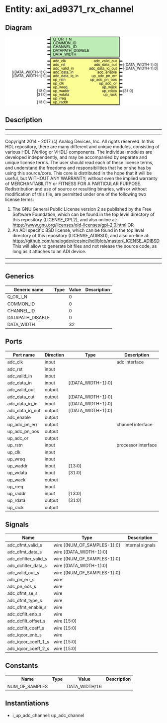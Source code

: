 # Entity: axi_ad9371_rx_channel

## Diagram

![Diagram](axi_ad9371_rx_channel.svg "Diagram")
## Description

***************************************************************************
 ***************************************************************************
 Copyright 2014 - 2017 (c) Analog Devices, Inc. All rights reserved.
 In this HDL repository, there are many different and unique modules, consisting
 of various HDL (Verilog or VHDL) components. The individual modules are
 developed independently, and may be accompanied by separate and unique license
 terms.
 The user should read each of these license terms, and understand the
 freedoms and responsibilities that he or she has by using this source/core.
 This core is distributed in the hope that it will be useful, but WITHOUT ANY
 WARRANTY; without even the implied warranty of MERCHANTABILITY or FITNESS FOR
 A PARTICULAR PURPOSE.
 Redistribution and use of source or resulting binaries, with or without modification
 of this file, are permitted under one of the following two license terms:
   1. The GNU General Public License version 2 as published by the
      Free Software Foundation, which can be found in the top level directory
      of this repository (LICENSE_GPL2), and also online at:
      <https://www.gnu.org/licenses/old-licenses/gpl-2.0.html>
 OR
   2. An ADI specific BSD license, which can be found in the top level directory
      of this repository (LICENSE_ADIBSD), and also on-line at:
      https://github.com/analogdevicesinc/hdl/blob/master/LICENSE_ADIBSD
      This will allow to generate bit files and not release the source code,
      as long as it attaches to an ADI device.
 ***************************************************************************
 ***************************************************************************
 
## Generics

| Generic name     | Type | Value | Description |
| ---------------- | ---- | ----- | ----------- |
| Q_OR_I_N         |      | 0     |             |
| COMMON_ID        |      | 0     |             |
| CHANNEL_ID       |      | 0     |             |
| DATAPATH_DISABLE |      | 0     |             |
| DATA_WIDTH       |      | 32    |             |
## Ports

| Port name       | Direction | Type               | Description         |
| --------------- | --------- | ------------------ | ------------------- |
| adc_clk         | input     |                    | adc interface       |
| adc_rst         | input     |                    |                     |
| adc_valid_in    | input     |                    |                     |
| adc_data_in     | input     | [(DATA_WIDTH-1):0] |                     |
| adc_valid_out   | output    |                    |                     |
| adc_data_out    | output    | [(DATA_WIDTH-1):0] |                     |
| adc_data_iq_in  | input     | [(DATA_WIDTH-1):0] |                     |
| adc_data_iq_out | output    | [(DATA_WIDTH-1):0] |                     |
| adc_enable      | output    |                    |                     |
| up_adc_pn_err   | output    |                    | channel interface   |
| up_adc_pn_oos   | output    |                    |                     |
| up_adc_or       | output    |                    |                     |
| up_rstn         | input     |                    | processor interface |
| up_clk          | input     |                    |                     |
| up_wreq         | input     |                    |                     |
| up_waddr        | input     | [13:0]             |                     |
| up_wdata        | input     | [31:0]             |                     |
| up_wack         | output    |                    |                     |
| up_rreq         | input     |                    |                     |
| up_raddr        | input     | [13:0]             |                     |
| up_rdata        | output    | [31:0]             |                     |
| up_rack         | output    |                    |                     |
## Signals

| Name                 | Type                        | Description       |
| -------------------- | --------------------------- | ----------------- |
| adc_dfmt_valid_s     | wire [(NUM_OF_SAMPLES-1):0] | internal signals  |
| adc_dfmt_data_s      | wire [(DATA_WIDTH-1):0]     |                   |
| adc_dcfilter_valid_s | wire [(NUM_OF_SAMPLES-1):0] |                   |
| adc_dcfilter_data_s  | wire [(DATA_WIDTH-1):0]     |                   |
| adc_valid_out_s      | wire [(NUM_OF_SAMPLES-1):0] |                   |
| adc_pn_err_s         | wire                        |                   |
| adc_pn_oos_s         | wire                        |                   |
| adc_dfmt_se_s        | wire                        |                   |
| adc_dfmt_type_s      | wire                        |                   |
| adc_dfmt_enable_s    | wire                        |                   |
| adc_dcfilt_enb_s     | wire                        |                   |
| adc_dcfilt_offset_s  | wire [15:0]                 |                   |
| adc_dcfilt_coeff_s   | wire [15:0]                 |                   |
| adc_iqcor_enb_s      | wire                        |                   |
| adc_iqcor_coeff_1_s  | wire [15:0]                 |                   |
| adc_iqcor_coeff_2_s  | wire [15:0]                 |                   |
## Constants

| Name           | Type | Value         | Description |
| -------------- | ---- | ------------- | ----------- |
| NUM_OF_SAMPLES |      | DATA_WIDTH/16 |             |
## Instantiations

- i_up_adc_channel: up_adc_channel
